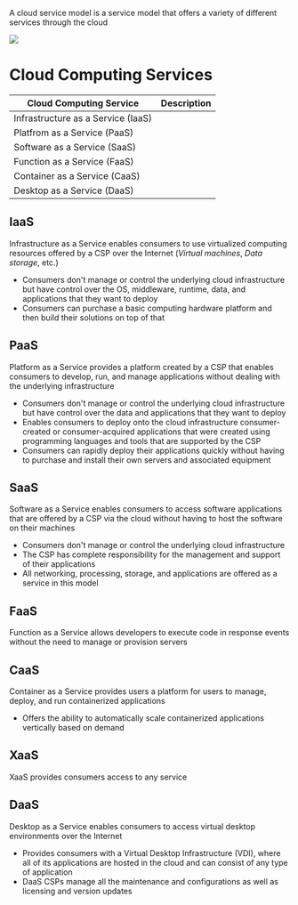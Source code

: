 A cloud service model is a service model that offers a variety of different services through the cloud

![](https://github.com/JonmarCorpuz/SecondBrain/blob/main/Assets/f04ce2f08624ac4c7973ad4e6e6275cd.png)

# Cloud Computing Services

| Cloud Computing Service | Description |
| --- | --- |
| Infrastructure as a Service (IaaS) | |
| Platfrom as a Service (PaaS) | |
| Software as a Service (SaaS) | |
| Function as a Service (FaaS) | |
| Container as a Service (CaaS) | |
| Desktop as a Service (DaaS) | |

## IaaS

Infrastructure as a Service enables consumers to use virtualized computing resources offered by a CSP over the Internet (*Virtual machines*, *Data storage*, etc.) 

* Consumers don't manage or control the underlying cloud infrastructure but have control over the OS, middleware, runtime, data, and applications that they want to deploy
* Consumers can purchase a basic computing hardware platform and then build their solutions on top of that

## PaaS

Platform as a Service provides a platform created by a CSP that enables consumers to develop, run, and manage applications without dealing with the underlying infrastructure 

* Consumers don't manage or control the underlying cloud infrastructure but have control over the data and applications that they want to deploy
* Enables consumers to deploy onto the cloud infrastructure consumer-created or consumer-acquired applications that were created using programming languages and tools that are supported by the CSP
* Consumers can rapidly deploy their applications quickly without having to purchase and install their own servers and associated equipment

## SaaS

Software as a Service enables consumers to access software applications that are offered by a CSP via the cloud without having to host the software on their machines 

* Consumers don't manage or control the underlying cloud infrastructure
* The CSP has complete responsibility for the management and support of their applications
* All networking, processing, storage, and applications are offered as a service in this model

## FaaS

Function as a Service allows developers to execute code in response events without the need to manage or provision servers

## CaaS

Container as a Service provides users a platform for users to manage, deploy, and run containerized applications

* Offers the ability to automatically scale containerized applications vertically based on demand

## XaaS

XaaS provides consumers access to any service

## DaaS

Desktop as a Service enables consumers to access virtual desktop environments over the Internet

* Provides consumers with a Virtual Desktop Infrastructure (VDI), where all of its applications are hosted in the cloud and can consist of any type of application
* DaaS CSPs manage all the maintenance and configurations as well as licensing and version updates
